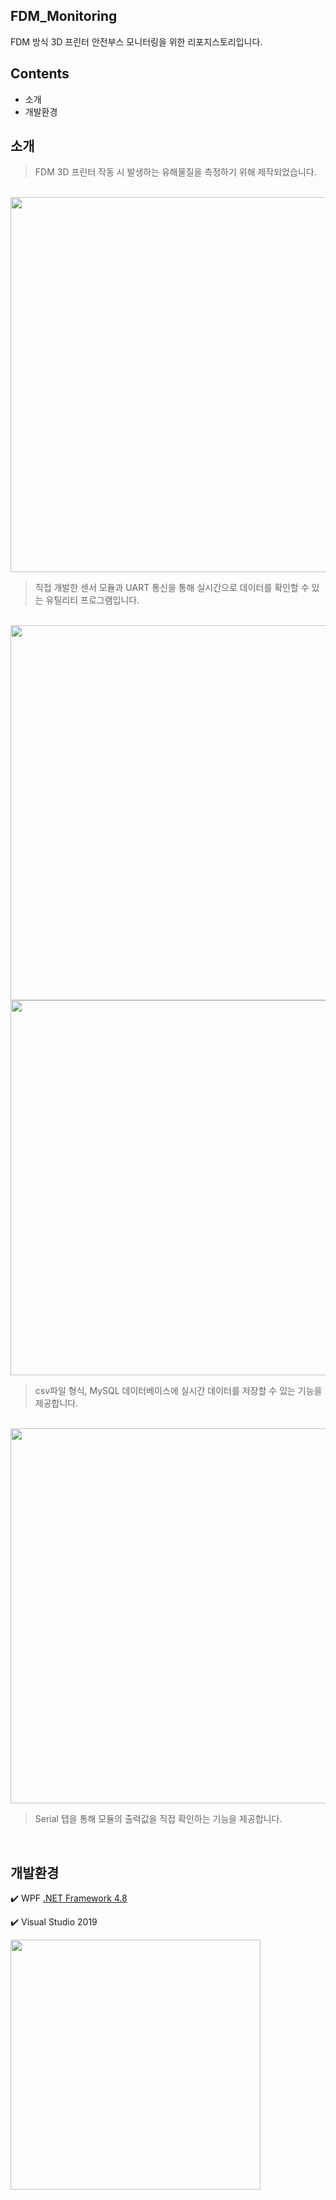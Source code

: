 ## FDM_Monitoring
FDM 방식 3D 프린터 안전부스 모니터링을 위한 리포지스토리입니다.

## Contents
- 소개
- 개발환경

## 소개
> FDM 3D 프린터 작동 시 발생하는 유해물질을 측정하기 위해 제작되었습니다.
</br>

<img src="https://github.com/37inm/FDM3D_Monitoring/assets/131761210/0bd98a13-e53d-44fd-85b8-8fcf2797bcfb" width="600"/>

> 직접 개발한 센서 모듈과 UART 통신을 통해 실시간으로 데이터를 확인할 수 있는 유틸리티 프로그램입니다.
</br>
<img src="https://github.com/37inm/FDM3D_Monitoring/assets/131761210/da1ef287-4d97-422c-8a16-0d13a99b9422" width="600"/>
<img src="https://github.com/37inm/FDM3D_Monitoring/assets/131761210/6c9c55b9-48bb-4f81-bb6a-2313f277fc99" width="600"/>

> csv파일 형식, MySQL 데이터베이스에 실시간 데이터를 저장할 수 있는 기능을 제공합니다.
</br>

<img src="https://github.com/37inm/FDM3D_Monitoring/assets/131761210/a5339b69-f402-4625-ad83-10b492b80c0f" width="600"/>

> Serial 탭을 통해 모듈의 출력값을 직접 확인하는 기능을 제공합니다.
</br>

## 개발환경
:heavy_check_mark: WPF [.NET Framework 4.8](https://dotnet.microsoft.com/ko-kr/download/dotnet-framework/net48)

:heavy_check_mark: Visual Studio 2019

<img src="https://github.com/37inm/GrblController/assets/131761210/673f9ef5-07f9-48ee-aaf2-7e659e2c8af7" width="400"/>
